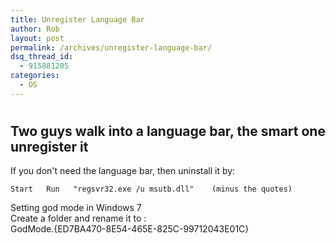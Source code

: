 ```yaml
---
title: Unregister Language Bar
author: Rob
layout: post
permalink: /archives/unregister-language-bar/
dsq_thread_id:
  - 915881205
categories:
  - OS
---
```

# 

## Two guys walk into a language bar, the smart one unregister it

If you don't need the language bar, then uninstall it by:

`Start   Run   "regsvr32.exe /u msutb.dll"    (minus the quotes)`

Setting god mode in Windows 7  
Create a folder and rename it to :  
GodMode.{ED7BA470-8E54-465E-825C-99712043E01C}